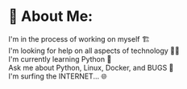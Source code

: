 # 💫 About Me:
I'm in the process of working on myself 🏗<br>I'm looking for help on all aspects of technology 👩‍💻<br>I'm currently learning Python 🐍<br>Ask me about Python, Linux, Docker, and  BUGS 🐞<br>I'm surfing the INTERNET... 🌐<br>
